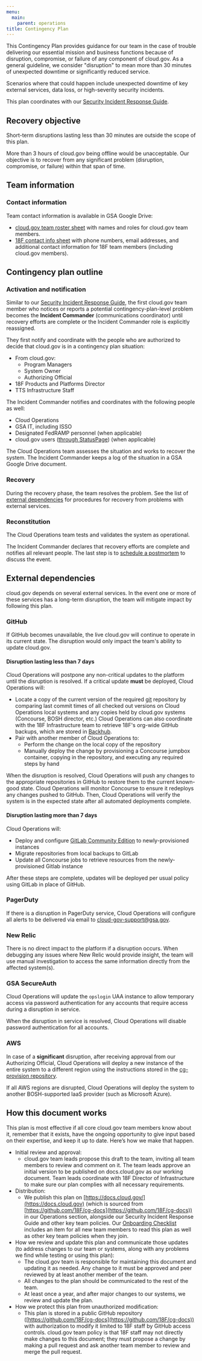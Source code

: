 ```yaml
---
menu:
  main:
    parent: operations
title: Contingency Plan
---
```


This Contingency Plan provides guidance for our team in the case of trouble delivering our essential mission and business functions because of disruption, compromise, or failure of any component of cloud.gov. As a general guideline, we consider "disruption" to mean more than 30 minutes of unexpected downtime or significantly reduced service.

Scenarios where that could happen include unexpected downtime of key external services, data loss, or high-severity security incidents.

This plan coordinates with our [Security Incident Response Guide](https://docs.cloud.gov/ops/security-ir).

## Recovery objective

Short-term disruptions lasting less than 30 minutes are outside the scope of this plan.

More than 3 hours of cloud.gov being offline would be unacceptable. Our objective is to recover from any significant problem (disruption, compromise, or failure) within that span of time.

## Team information

### Contact information

Team contact information is available in GSA Google Drive:

* [cloud.gov team roster sheet](https://docs.google.com/spreadsheets/d/1mW3tphZ98ExmMxLHPogSpTq8DzYr5Oh8_SHnOTvjRWM/edit) with names and roles for cloud.gov team members.
* [18F contact info sheet](https://docs.google.com/spreadsheets/d/1QqqS_-V44MHyVqRIyHj6Eojg1Oz5EC3fS3j1e3mDrkg/edit#gid=3) with phone numbers, email addresses, and additional contact information for 18F team members (including cloud.gov members).

## Contingency plan outline

### Activation and notification

Similar to our [Security Incident Response Guide](https://docs.cloud.gov/ops/security-ir), the first cloud.gov team member who notices or reports a potential contingency-plan-level problem becomes the **Incident Commander** (communications coordinator) until recovery efforts are complete or the Incident Commander role is explicitly reassigned.

They first notify and coordinate with the people who are authorized to decide that cloud.gov is in a contingency plan situation:

* From cloud.gov:
    * Program Managers
    * System Owner
    * Authorizing Official
* 18F Products and Platforms Director
* TTS Infrastructure Staff

The Incident Commander notifies and coordinates with the following people as well:

* Cloud Operations
* GSA IT, including ISSO
* Designated FedRAMP personnel (when applicable)
* cloud.gov users ([through StatusPage](https://docs.cloud.gov/ops/making-announcements/)) (when applicable)

The Cloud Operations team assesses the situation and works to recover the system. The Incident Commander keeps a log of the situation in a GSA Google Drive document.

### Recovery

During the recovery phase, the team resolves the problem. See the list of [external dependencies](#external-dependencies) for procedures for recovery from problems with external services.

### Reconstitution

The Cloud Operations team tests and validates the system as operational.

The Incident Commander declares that recovery efforts are complete and notifies all relevant people. The last step is to [schedule a postmortem](https://github.com/18F/cg-postmortems) to discuss the event.

## External dependencies

cloud.gov depends on several external services.  In the event one or more of these services has a long-term disruption, the team will mitigate impact by following this plan.

### GitHub
If GitHub becomes unavailable, the live cloud.gov will continue to operate in its current state. The disruption would only impact the team's ability to update cloud.gov.

#### Disruption lasting less than 7 days
Cloud Operations will postpone any non-critical updates to the platform until the disruption is resolved.  If a critical update **must** be deployed, Cloud Operations will:

* Locate a copy of the current version of the required [git](https://git-scm.com/) repository by comparing last commit times of all checked out versions on Cloud Operations local systems and any copies held by cloud.gov systems (Concourse, BOSH director, etc.) Cloud Operations can also coordinate with the 18F Infrastructure team to retrieve 18F's org-wide GitHub backups, which are stored in [Backhub](https://backhub.co/).
* Pair with another member of Cloud Operations to:
  * Perform the change on the local copy of the repository
  * Manually deploy the change by provisioning a Concourse jumpbox container, copying in the repository, and executing any required steps by hand

When the disruption is resolved, Cloud Operations will push any changes to the appropriate repositories in GitHub to restore them to the current known-good state. Cloud Operations will monitor Concourse to ensure it redeploys any changes pushed to GitHub. Then, Cloud Operations will verify the system is in the expected state after all automated deployments complete.

#### Disruption lasting more than 7 days

Cloud Operations will:

* Deploy and configure [GitLab Community Edition](https://about.gitlab.com/) to newly-provisioned instances
* Migrate repositories from local backups to GitLab
* Update all Concourse jobs to retrieve resources from the newly-provisioned Gitlab instance

After these steps are complete, updates will be deployed per usual policy using GitLab in place of GitHub.

### PagerDuty
If there is a disruption in PagerDuty service, Cloud Operations will configure all alerts to be delivered via email to [cloud-gov-support@gsa.gov](mailto:cloud-gov-support@gsa.gov).

### New Relic
There is no direct impact to the platform if a disruption occurs.  When debugging any issues where New Relic would provide insight, the team will use manual investigation to access the same information directly from the affected system(s).

### GSA SecureAuth
Cloud Operations will update the `opslogin` UAA instance to allow temporary access via password authentication for any accounts that require access during a disruption in service.

When the disruption in service is resolved, Cloud Operations will disable password authentication for all accounts.

### AWS
In case of a **significant** disruption, after receiving approval from our Authorizing Official, Cloud Operations will deploy a new instance of the entire system to a different region using the instructions stored in the [cg-provision repository](https://github.com/18f/cg-provision).

If all AWS regions are disrupted, Cloud Operations will deploy the system to another BOSH-supported IaaS provider (such as Microsoft Azure).

## How this document works

This plan is most effective if all core cloud.gov team members know about it, remember that it exists, have the ongoing opportunity to give input based on their expertise, and keep it up to date. Here’s how we make that happen.

* Initial review and approval:
  * cloud.gov team leads propose this draft to the team, inviting all team members to review and comment on it. The team leads approve an initial version to be published on docs.cloud.gov as our working document. Team leads coordinate with 18F Director of Infrastructure to make sure our plan complies with all necessary requirements.
* Distribution:
  * We publish this plan on [https://docs.cloud.gov/](https://docs.cloud.gov) (which is sourced from [https://github.com/18F/cg-docs](https://github.com/18F/cg-docs)) in our Operations section, alongside our Security Incident Response Guide and other key team policies. Our [Onboarding Checklist](https://github.com/18F/cg-product/blob/master/OnboardingChecklist.md) includes an item for all new team members to read this plan as well as other key team policies when they join.
* How we review and update this plan and communicate those updates (to address changes to our team or systems, along with any problems we find while testing or using this plan):
  * The cloud.gov team is responsible for maintaining this document and updating it as needed. Any change to it must be approved and peer reviewed by at least another member of the team.
  * All changes to the plan should be communicated to the rest of the team.
  * At least once a year, and after major changes to our systems, we review and update the plan.
* How we protect this plan from unauthorized modification:
  * This plan is stored in a public GitHub repository ([https://github.com/18F/cg-docs](https://github.com/18F/cg-docs)) with authorization to modify it limited to 18F staff by GitHub access controls. cloud.gov team policy is that 18F staff may not directly make changes to this document; they must propose a change by making a pull request and ask another team member to review and merge the pull request.
